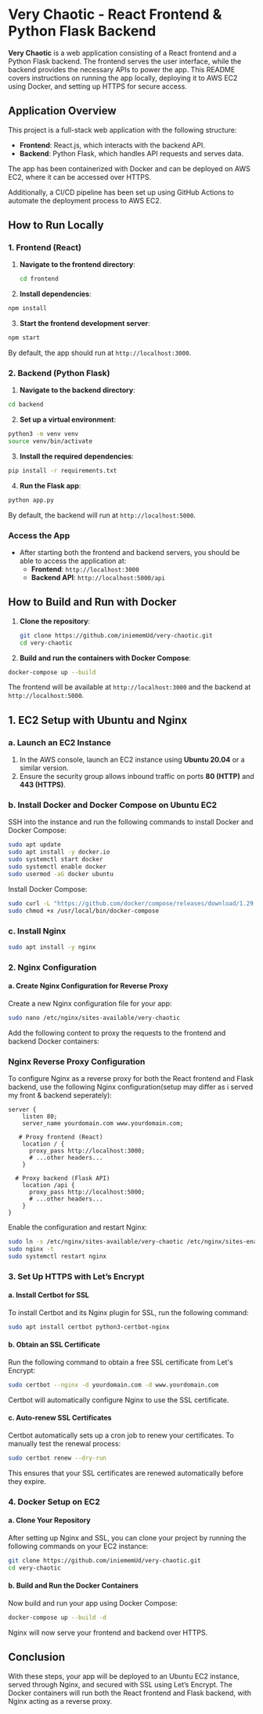 # Very Chaotic - React Frontend & Python Flask Backend

**Very Chaotic** is a web application consisting of a React frontend and a Python Flask backend. The frontend serves the user interface, while the backend provides the necessary APIs to power the app. This README covers instructions on running the app locally, deploying it to AWS EC2 using Docker, and setting up HTTPS for secure access.

## Application Overview

This project is a full-stack web application with the following structure:

* **Frontend**: React.js, which interacts with the backend API.
* **Backend**: Python Flask, which handles API requests and serves data.

The app has been containerized with Docker and can be deployed on AWS EC2, where it can be accessed over HTTPS.

Additionally, a CI/CD pipeline has been set up using GitHub Actions to automate the deployment process to AWS EC2.

## How to Run Locally

### 1. Frontend (React)

1. **Navigate to the frontend directory**:
   ```bash
   cd frontend
   ```
2. **Install dependencies**:

```bash
npm install
```
3. **Start the frontend development server**:

```bash
npm start
```
By default, the app should run at `http://localhost:3000`.

### 2. Backend (Python Flask)

1. **Navigate to the backend directory**:

```bash
cd backend
```
2. **Set up a virtual environment**:

```bash
python3 -m venv venv
source venv/bin/activate
```
3. **Install the required dependencies**:

```bash
pip install -r requirements.txt
```
4. **Run the Flask app**:

```bash
python app.py
```
By default, the backend will run at `http://localhost:5000`.

### Access the App

* After starting both the frontend and backend servers, you should be able to access the application at:
    * **Frontend**: `http://localhost:3000`
    * **Backend API**: `http://localhost:5000/api`
 ## How to Build and Run with Docker

1. **Clone the repository**:
   ```bash
   git clone https://github.com/iniememUd/very-chaotic.git
   cd very-chaotic
   ```
2. **Build and run the containers with Docker Compose**:

```bash
docker-compose up --build
```
The frontend will be available at `http://localhost:3000` and the backend at `http://localhost:5000`.

## 1. EC2 Setup with Ubuntu and Nginx

### a. Launch an EC2 Instance

1. In the AWS console, launch an EC2 instance using **Ubuntu 20.04** or a similar version.
2. Ensure the security group allows inbound traffic on ports **80 (HTTP)** and **443 (HTTPS)**.

### b. Install Docker and Docker Compose on Ubuntu EC2

SSH into the instance and run the following commands to install Docker and Docker Compose:
```bash
sudo apt update
sudo apt install -y docker.io
sudo systemctl start docker
sudo systemctl enable docker
sudo usermod -aG docker ubuntu
```
Install Docker Compose:
```bash
sudo curl -L "https://github.com/docker/compose/releases/download/1.29.2/docker-compose-$(uname -s)-$(uname -m)" -o /usr/local/bin/docker-compose
sudo chmod +x /usr/local/bin/docker-compose
```
### c. Install Nginx
```bash
sudo apt install -y nginx
```
### 2. Nginx Configuration
#### a. Create Nginx Configuration for Reverse Proxy
Create a new Nginx configuration file for your app:
```bash
sudo nano /etc/nginx/sites-available/very-chaotic
```
Add the following content to proxy the requests to the frontend and backend Docker containers:
### Nginx Reverse Proxy Configuration

To configure Nginx as a reverse proxy for both the React frontend and Flask backend, use the following Nginx configuration(setup may differ as i served my front & backend seperately):
```nginx
server {
    listen 80;
    server_name yourdomain.com www.yourdomain.com;

   # Proxy frontend (React)
    location / {
      proxy_pass http://localhost:3000;
      # ...other headers...
    }

  # Proxy backend (Flask API)
    location /api {
      proxy_pass http://localhost:5000;
      # ...other headers...
    }
}
```
Enable the configuration and restart Nginx:
```bash
sudo ln -s /etc/nginx/sites-available/very-chaotic /etc/nginx/sites-enabled/
sudo nginx -t 
sudo systemctl restart nginx
```
### 3. Set Up HTTPS with Let’s Encrypt

#### a. Install Certbot for SSL
To install Certbot and its Nginx plugin for SSL, run the following command:

```bash
sudo apt install certbot python3-certbot-nginx
```
#### b. Obtain an SSL Certificate
Run the following command to obtain a free SSL certificate from Let's Encrypt:
```bash
sudo certbot --nginx -d yourdomain.com -d www.yourdomain.com
```
Certbot will automatically configure Nginx to use the SSL certificate.

#### c. Auto-renew SSL Certificates
Certbot automatically sets up a cron job to renew your certificates. To manually test the renewal process:
```bash
sudo certbot renew --dry-run
```
This ensures that your SSL certificates are renewed automatically before they expire.

### 4. Docker Setup on EC2

#### a. Clone Your Repository

After setting up Nginx and SSL, you can clone your project by running the following commands on your EC2 instance:
```bash
git clone https://github.com/iniememUd/very-chaotic.git
cd very-chaotic
```
#### b. Build and Run the Docker Containers

Now build and run your app using Docker Compose:
```bash
docker-compose up --build -d
```
Nginx will now serve your frontend and backend over HTTPS.

## Conclusion

With these steps, your app will be deployed to an Ubuntu EC2 instance, served through Nginx, and secured with SSL using Let’s Encrypt. The Docker containers will run both the React frontend and Flask backend, with Nginx acting as a reverse proxy.
